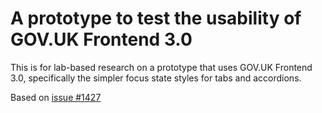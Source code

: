 # A prototype to test the usability of GOV.UK Frontend 3.0

This is for lab-based research on a prototype that uses GOV.UK Frontend 3.0, specifically the simpler focus state styles for tabs and accordions.

Based on [issue #1427](https://github.com/alphagov/govuk-frontend/issues/1427)
